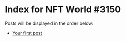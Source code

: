 # Index for NFT World #3150
Posts will be displayed in the order below:

- [Your first post](./001-first.md)

